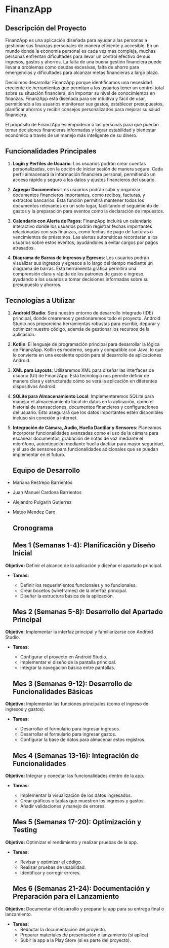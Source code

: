 # FinanzApp

## Descripción del Proyecto

FinanzApp es una aplicación diseñada para ayudar a las personas a gestionar sus finanzas personales de manera eficiente y accesible. En un mundo donde la economía personal es cada vez más compleja, muchas personas enfrentan dificultades para llevar un control efectivo de sus ingresos, gastos y ahorros. La falta de una buena gestión financiera puede llevar a problemas como deudas excesivas, falta de ahorro para emergencias y dificultades para alcanzar metas financieras a largo plazo.

Decidimos desarrollar FinanzApp porque identificamos una necesidad creciente de herramientas que permitan a los usuarios tener un control total sobre su situación financiera, sin importar su nivel de conocimientos en finanzas. FinanzApp está diseñada para ser intuitiva y fácil de usar, permitiendo a los usuarios monitorear sus gastos, establecer presupuestos, planificar ahorros y recibir consejos personalizados para mejorar su salud financiera.

El propósito de FinanzApp es empoderar a las personas para que puedan tomar decisiones financieras informadas y lograr estabilidad y bienestar económico a través de un manejo más inteligente de su dinero.

## Funcionalidades Principales

  1. **Login y Perfiles de Usuario**: Los usuarios podrán crear cuentas personalizadas, con la opción de iniciar sesión de manera segura. Cada perfil almacenará la información financiera personal, permitiendo un acceso rápido y seguro a los datos y ajustes financieros del usuario.
  
  2. **Agregar Documentos**: Los usuarios podrán subir y organizar documentos financieros importantes, como recibos, facturas, y extractos bancarios. Esta función permitirá mantener todos los documentos relevantes en un solo lugar, facilitando el seguimiento de gastos y la preparación para eventos como la declaración de impuestos.
    
   3.  **Calendario con Alerta de Pagos**: FinanzApp incluirá un calendario interactivo donde los usuarios podrán registrar fechas importantes relacionadas con sus finanzas, como fechas de pago de facturas o vencimientos de préstamos. Las alertas automáticas recordarán a los usuarios sobre estos eventos, ayudándoles a evitar cargos por pagos atrasados.
    
   4. **Diagrama de Barras de Ingresos y Egresos**: Los usuarios podrán visualizar sus ingresos y egresos a lo largo del tiempo mediante un diagrama de barras. Esta herramienta gráfica permitirá una comprensión clara y rápida de los patrones de gasto e ingreso, ayudando a los usuarios a tomar decisiones informadas sobre su presupuesto y ahorros.
    
## Tecnologías a Utilizar

  1. **Android Studio**: Será nuestro entorno de desarrollo integrado (IDE) principal, donde crearemos y gestionaremos todo el proyecto. Android Studio nos proporciona herramientas robustas para escribir, depurar y optimizar nuestro código, además de gestionar los recursos de la aplicación.
  
 2.  **Kotlin**: El lenguaje de programación principal para desarrollar la lógica de FinanzApp. Kotlin es moderno, seguro y compatible con Java, lo que lo convierte en una excelente opción para el desarrollo de aplicaciones Android.
  
 3.  **XML para Layouts**: Utilizaremos XML para diseñar las interfaces de usuario (UI) de FinanzApp. Esta tecnología nos permite definir de manera clara y estructurada cómo se verá la aplicación en diferentes dispositivos Android.
  
 4.  **SQLite para Almacenamiento Local**: Implementaremos SQLite para manejar el almacenamiento local de datos en la aplicación, como el historial de transacciones, documentos financieros y configuraciones del usuario. Esto asegurará que los datos importantes estén disponibles incluso sin conexión a internet.
  
 5. **Integración de Cámara, Audio, Huella Dactilar y Sensores**: Planeamos incorporar funcionalidades avanzadas como el uso de la cámara para escanear documentos, grabación de notas de voz mediante el micrófono, autenticación mediante huella dactilar para mayor seguridad, y el uso de sensores para funcionalidades adicionales que se puedan implementar en el futuro.
  
      ## Equipo de Desarrollo
      
- Mariana Restrepo Barrientos
- Juan Manuel Cardona Barrientos
- Alejandro Pulgarin Gutierrez
- Mateo Mendez Caro

    ## Cronograma
  
    ## Mes 1 (Semanas 1-4): Planificación y Diseño Inicial

**Objetivo:** Definir el alcance de la aplicación y diseñar el apartado principal.
- **Tareas:**
    -   Definir los requerimientos funcionales y no funcionales.
    -   Crear bocetos (wireframes) de la interfaz principal.
    -   Diseñar la estructura básica de la aplicación.

    ## Mes 2 (Semanas 5-8): Desarrollo del Apartado Principal
**Objetivo**: Implementar la interfaz principal y familiarizarse con Android Studio.
- **Tareas:**
    - Configurar el proyecto en Android Studio.
    - Implementar el diseño de la pantalla principal.
    - Integrar la navegación básica entre pantallas.

    ## Mes 3 (Semanas 9-12): Desarrollo de Funcionalidades Básicas
**Objetivo:** Implementar las funciones principales (como el ingreso de ingresos y gastos).
- **Tareas:**
    - Desarrollar el formulario para ingresar ingresos.
    - Desarrollar el formulario para ingresar gastos.
    - Configurar la base de datos para almacenar estos registros.

    ## Mes 4 (Semanas 13-16): Integración de Funcionalidades
**Objetivo:** Integrar y conectar las funcionalidades dentro de la app.
- **Tareas:**
    - Implementar la visualización de los datos ingresados.
    - Crear gráficos o tablas que muestren los ingresos y gastos.
    - Añadir validaciones y manejo de errores.

    ## Mes 5 (Semanas 17-20): Optimización y Testing
**Objetivo:** Optimizar el rendimiento y realizar pruebas de la app.
- **Tareas:**
    - Revisar y optimizar el código.
    - Realizar pruebas de usabilidad.
    - Identificar y corregir errores.

    ## Mes 6 (Semanas 21-24): Documentación y Preparación para el Lanzamiento
**Objetivo:** Documentar el desarrollo y preparar la app para su entrega final o lanzamiento.
- **Tareas:**
    - Redactar la documentación del proyecto.
    - Preparar materiales de presentación o lanzamiento (si aplica).
    - Subir la app a la Play Store (si es parte del proyecto).
